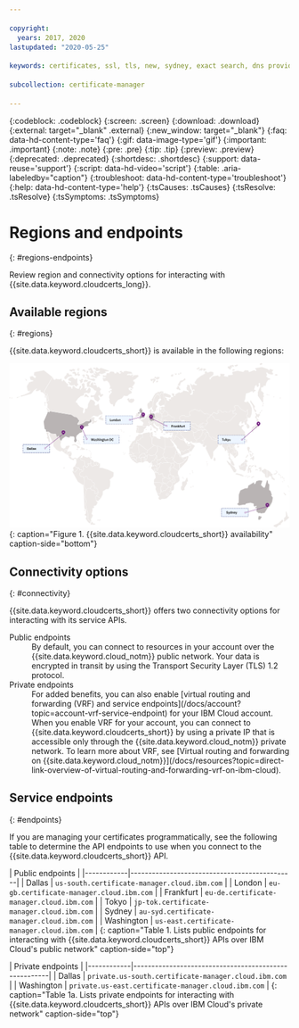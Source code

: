 ```yaml
---

copyright:
  years: 2017, 2020
lastupdated: "2020-05-25"

keywords: certificates, ssl, tls, new, sydney, exact search, dns provider, lets encrypt, renew certificate, order certificates

subcollection: certificate-manager

---
```


{:codeblock: .codeblock}
{:screen: .screen}
{:download: .download}
{:external: target="_blank" .external}
{:new_window: target="_blank"}
{:faq: data-hd-content-type='faq'}
{:gif: data-image-type='gif'}
{:important: .important}
{:note: .note}
{:pre: .pre}
{:tip: .tip}
{:preview: .preview}
{:deprecated: .deprecated}
{:shortdesc: .shortdesc}
{:support: data-reuse='support'}
{:script: data-hd-video='script'}
{:table: .aria-labeledby="caption"}
{:troubleshoot: data-hd-content-type='troubleshoot'}
{:help: data-hd-content-type='help'}
{:tsCauses: .tsCauses}
{:tsResolve: .tsResolve}
{:tsSymptoms: .tsSymptoms}




# Regions and endpoints
{: #regions-endpoints}

Review region and connectivity options for interacting with {{site.data.keyword.cloudcerts_long}}.

## Available regions
{: #regions}

{{site.data.keyword.cloudcerts_short}} is available in the following regions:

![Visual representation of the availability of the service. The image is a map with pin points in the locations in which the service is available. If you are unable to view this image, see the table in the service endpoints section for a complete list.](images/world-map.svg){: caption="Figure 1. {{site.data.keyword.cloudcerts_short}} availability" caption-side="bottom"}

## Connectivity options
{: #connectivity}

{{site.data.keyword.cloudcerts_short}} offers two connectivity options for interacting with its service APIs.

<dl>
  <dt>Public endpoints</dt>
    <dd>By default, you can connect to resources in your account over the {{site.data.keyword.cloud_notm}} public network. Your data is encrypted in transit by using the Transport Security Layer (TLS) 1.2 protocol.
    </dd>
  <dt>Private endpoints</dt>
    <dd>For added benefits, you can also enable [virtual routing and forwarding (VRF) and service endpoints](/docs/account?topic=account-vrf-service-endpoint) for your IBM Cloud account. When you enable VRF for your account, you can connect to {{site.data.keyword.cloudcerts_short}} by using a private IP that is accessible only through the {{site.data.keyword.cloud_notm}} private network. To learn more about VRF, see [Virtual routing and forwarding on {{site.data.keyword.cloud_notm}}](/docs/resources?topic=direct-link-overview-of-virtual-routing-and-forwarding-vrf-on-ibm-cloud).
    </dd>
</dl>

## Service endpoints
{: #endpoints}

If you are managing your certificates programmatically, see the following table to determine the API endpoints to use when you connect to the {{site.data.keyword.cloudcerts_short}} API.

| Public endpoints                                          |
|------------|----------------------------------------------|
| Dallas     | `us-south.certificate-manager.cloud.ibm.com` |
| London     | `eu-gb.certificate-manager.cloud.ibm.com`    |
| Frankfurt  | `eu-de.certificate-manager.cloud.ibm.com`    |
| Tokyo      | `jp-tok.certificate-manager.cloud.ibm.com`   |
| Sydney     | `au-syd.certificate-manager.cloud.ibm.com`   |
| Washington | `us-east.certificate-manager.cloud.ibm.com`  |
{: caption="Table 1. Lists public endpoints for interacting with {{site.data.keyword.cloudcerts_short}} APIs over IBM Cloud's public network" caption-side="top"}


| Private endpoints                                                 |
|------------|------------------------------------------------------|
| Dallas     | `private.us-south.certificate-manager.cloud.ibm.com` |
| Washington | `private.us-east.certificate-manager.cloud.ibm.com`  |
{: caption="Table 1a. Lists private endpoints for interacting with {{site.data.keyword.cloudcerts_short}} APIs over IBM Cloud's private network" caption-side="top"}



